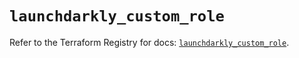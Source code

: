 # `launchdarkly_custom_role`

Refer to the Terraform Registry for docs: [`launchdarkly_custom_role`](https://registry.terraform.io/providers/launchdarkly/launchdarkly/2.19.0/docs/resources/custom_role).
